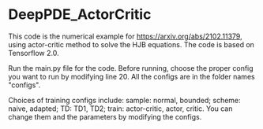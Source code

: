 # DeepPDE_ActorCritic
This code is the numerical example for https://arxiv.org/abs/2102.11379, using actor-critic method to solve the HJB equations.
The code is based on Tensorflow 2.0.

Run the main.py file for the code. Before running, choose the proper config you want to run by modifying line 20. All the configs are in the folder names "configs".

Choices of training configs include:
sample: normal, bounded;
scheme: naive, adapted;
TD: TD1, TD2;
train: actor-critic, actor, critic.
You can change them and the parameters by modifying the configs.
